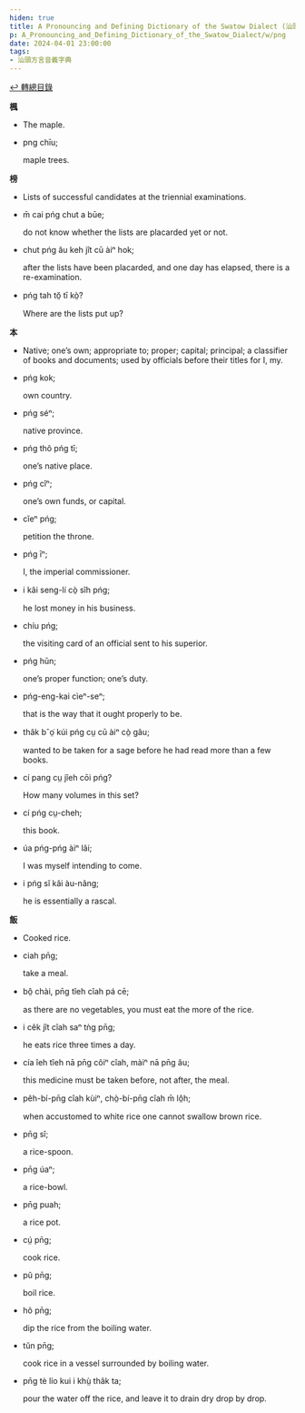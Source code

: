 ```yaml
---
hiden: true
title: A Pronouncing and Defining Dictionary of the Swatow Dialect (汕頭方言音義字典) / png
p: A_Pronouncing_and_Defining_Dictionary_of_the_Swatow_Dialect/w/png
date: 2024-04-01 23:00:00
tags: 
- 汕頭方言音義字典
---
```


[↩️ 轉總目錄](/A_Pronouncing_and_Defining_Dictionary_of_the_Swatow_Dialect)


**楓**
- The maple.

- png chīu;

  maple trees.

**榜**
- Lists of successful candidates at the triennial examinations.

- m̄ cai pńg chut a būe;

  do not know whether the lists are placarded yet or not.

- chut pńg ău keh jît cū àiⁿ hok;

  after the lists have been placarded, and one day has elapsed, there is a re-examination.

- pńg tah tŏ̤ tī kò̤?

  Where are the lists put up?

**本**
- Native; one’s own; appropriate to; proper;  capital; principal; a classifier of books and documents; used by  officials before their titles for I, my.

- pńg kok;

  own country.

- pńg séⁿ;

  native province.

- pńg thô pńg tī;

  one’s native place.

- pńg cîⁿ;

  one’s own funds, or capital.

- cĭeⁿ pńg;

  petition the throne.

- pńg īⁿ;

  I, the imperial commissioner.

- i kâi seng-lí cò̤ sîh pńg;

  he lost money in his business.

- chíu pńg;

  the visiting card of an official sent to his superior.

- pńg hūn;

  one’s proper function; one’s duty.

- pńg-eng-kai cìeⁿ-seⁿ;

  that is the way that it ought properly to be.

- thâk bˆo̤͘ kúi pńg cṳ cū àiⁿ cò̤ gâu;

  wanted to be taken for a sage before he had read more than a few books.

- cí pang cṳ jîeh cōi pńg?

  How many volumes in this set?

- cí pńg cṳ-cheh;

  this book.

- úa pńg-pńg àiⁿ lâi;

  I was myself intending to come.

- i pńg sĭ kâi àu-nâng;

  he is essentially a rascal.

**飯**
- Cooked rice.

- ciah pn̄g;

  take a meal.

- bô̤ chài, pn̄g tîeh cîah pá cē;

  as there are no vegetables, you must eat the more of the rice.

- i cêk jît cîah saⁿ tǹg pn̄g;

  he eats rice three times a day.

- cía îeh tîeh nā pn̄g côiⁿ cîah, màiⁿ nā pn̄g ău;

  this medicine must be taken before, not after, the meal.

- pêh-bí-pn̄g cîah kùiⁿ, chò̤-bí-pn̄g cîah m̄ lô̤h;

  when accustomed to white rice one cannot swallow brown rice.

- pn̄g sî;

  a rice-spoon.

- pn̄g úaⁿ;

  a rice-bowl.

- pn̄g puah;

  a rice pot.

- cṳ́ pn̄g;

  cook rice.

- pû pn̄g;

  boil rice.

- hô pn̄g;

  dip the rice from the boiling water.

- tŭn pn̄g;

  cook rice in a vessel surrounded by boiling water.

- pn̄g tè lío kui i khṳ̀ thâk ta;

  pour the water off the rice, and leave it to drain dry drop by drop.